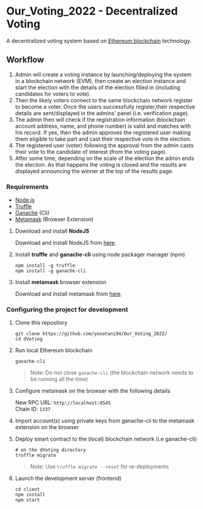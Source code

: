 # Our_Voting_2022 - Decentralized Voting 

A decentralized voting system based on [Ethereum blockchain](https://ethereum.org/dapps/) technology.

## Workflow
1. Admin will create a voting instance by launching/deploying the system in a blockchain network (EVM), then create an election instance and start the election with the details of the election filled in
(including candidates for voters to vote).
2. Then the likely voters connect to the same blockchain network register to become a voter. Once the users successfully register,their respective details are sent/displayed in the admins' panel (i.e. verification page).
3. The admin then will check if the registration information (blockchain account address, name, and phone number) is valid and matches with his record. If yes, then the admin approves the registered user making them eligible to take part and cast their respective vote in the election.
4. The registered user (voter) following the approval from the admin casts their vote to the candidate of interest (from the voting page).
5. After some time, depending on the scale of the election the admin ends the election. As that happens the voting is closed and the results are displayed announcing the winner at the top of the results page.

### Requirements

- [Node.js](https://nodejs.org)
- [Truffle](https://www.trufflesuite.com/truffle)
- [Ganache](https://github.com/trufflesuite/ganache-cli) (Cli)
- [Metamask](https://metamask.io/) (Browser Extension)


1. Download and install **NodeJS**

   Download and install NodeJS from [here](https://nodejs.org/en/download/ "Go to official NodeJS download page.").

1. Install **truffle** and **ganache-cli** using node packager manager (npm)

   ```shell
   npm install -g truffle
   npm install -g ganache-cli
   ```

1. Install **metamask** browser extension

   Download and install metamask from [here](https://metamask.io/download "Go to official metamask download page.").

### Configuring the project for development

1. Clone this repository

   ```shell
   git clone https://github.com/yonatani94/Our_Voting_2022/
   cd dVoting
   ```

1. Run local Ethereum blockchain

   ```shell
   ganache-cli
   ```

   > Note: Do not close `ganache-cli` (the blockchain network needs to be running all the time)

1. Configure metamask on the browser with the following details

   New RPC URL: `http://localhost:8545`  
   Chain ID: `1337`

1. Import account(s) using private keys from ganache-cli to the metamask extension on the browser

1. Deploy smart contract to the (local) blockchain network (i.e ganache-cli)

   ```shell
   # on the dVoting directory
   truffle migrate
   ```

   > Note: Use `truffle migrate --reset` for re-deployments

1. Launch the development server (frontend)

   ```shell
   cd client
   npm install
   npm start
   ```
